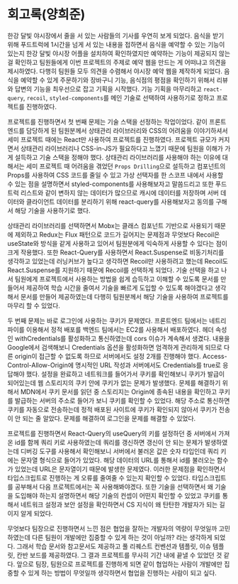 # 회고록(양희준)

한강 달빛 야시장에서 줄을 서 있는 사람들의 기사를 우연히 보게 되었다. 음식을 받기 위해 푸드트럭에 1시간을 넘게 서 있는 내용을 접하면서 음식을 예약할 수 있는 기능이 있는지 한강 달빛 야시장 어플을 설치하여 확인하였지만 예약하는 기능이 제공되지 않는 걸 확인하고 팀원들에게 이번 프로젝트의 주제로 예약 웹을 만드는 게 어떠냐고 의견을 제시하였다. 다행히 팀원들 모두 의견을 수렴해서 야시장 예약 웹을 제작하게 되었다. 음식을 예약할 수 있게 주문하기와 장바구니 기능, 음식점의 평점을 확인하기 위해서 리뷰와 답변의 기능을 최우선으로 잡고 기획을 시작했다. 기능 기획을 마무리하고 `react-query`, `recoil`, `styled-components`를 메인 기술로 선택하여 사용하기로 정하고 프로젝트를 진행하였다.

프로젝트를 진행하면서 첫 번째 문제는 기술 스택을 선정하는 작업이었다. 같이 프론트엔드를 담당하게 된 팀원분께서 상태관리 라이브러리와 CSS의 어려움을 이야기하셔서 세미 프로젝트 때에는 React만 사용하여 프로젝트를 진행하였다. 프로젝트 규모가 커지면서 상태관리 라이브러리나 CSS-in-JS가 필요하다고 느꼈기 때문에 팀원을 이해가 가게 설득하고 기술 스택을 정해야 했다. 상태관리 라이브러리를 사용해야 하는 이유에 대해서는 세미 프로젝트 때 어려움을 겪었던 `Props Drilling`으로 설득하고 컴포넌트의 Props를 사용하여 CSS 코드를 줄일 수 있고 가상 선택자를 한 스코프 내에서 사용할 수 있는 점을 설명하면서 styled-components를 사용해보자고 말씀드리고 또한 푸드트럭 리스트와 같이 변하지 않는 데이터가 많으므로 캐시에 데이터를 저장하며 서버 데이터와 클라이언트 데이터를 분리하기 위해 react-query를 사용해보자고 동의를 구해서 해당 기술을 사용하기로 했다.

상태관리 라이브러리를 선택하면서 Mobx는 클래스 컴포넌트 기반으로 사용되기 때문에 제외하고 Redux는 Flux 패턴으로 코드가 길어지는 문제점과 무엇보다 Recoil은 useState와 방식을 같게 사용하고 있어서 팀원분에게 익숙하게 사용할 수 있다는 점이 크게 작용했다. 또한 React-Query를 사용하면서 React.Suspense로 비동기처리를 생각하고 있었는데 러닝커브가 높다고 생각하면 Recoil만 사용하려고 했는데 Recoil도 React.Suspense를 지원하기 때문에 Recoil를 선택하게 되었다. 기술 선택을 하고 나서 팀원에게 프로젝트에서 사용하는 방법을 쉽게 습득하고 이해할 수 있도록 문서를 만들어서 제공하여 학습 시간을 줄여서 기술을 빠르게 도입할 수 있도록 해야겠다고 생각해서 문서를 만들어 제공하였는데 다행히 팀원분께서 해당 기술을 사용하여 프로젝트를 마무리 할 수 있었다.

두 번째 문제는 바로 로그인에 사용하는 쿠키가 문제였다. 프론트엔드 팀에서는 네트리파이를 이용해서 정적 배포를 백엔드 팀에서는 EC2를 사용해서 배포하였다.
헤더 속성인 withCredentials를 활성화하고 통신하였는데 cors 이슈가 계속해서 생겼다. 내용을 Google에서 검색해보니 Credentials 옵션을 활성화하면 엄격하게 관리하게 되므로 다른 origin이 접근할 수 없도록 하므로 서버에서도 설정 2개를 진행해야 했다. Access-Control-Allow-Origin에 명시적인 URL 작성과 서버에서도 Credentials를 true로 응답해야 했다. 설정을 완료하고 네트워크를 들어가서 쿠키를 확인해보니 쿠키가 발급이 되어있는데 웹 스토리지의 쿠키 안에 쿠키가 없는 문제가 발생했다. 문제를 해결하기 위해서 MDN에서 쿠키 문서를 읽던 중 스토리지는 Origin에 종속된 내용을 확인하고 쿠키를 발급하는 서버의 주소로 들어가 보니 쿠키를 확인할 수 있었다. 해당 주소로 통신하면 쿠키를 자동으로 전송하는데 정적 배포된 사이트에 쿠키가 확인되지 않아서 쿠키가 전송이 안 되는 줄 알았다. 문제를 해결하여 로그인을 문제를 해결할 수 있었다.

프로젝트를 진행하면서 React-Query의 useQuery의 키를 설정하던 중 서버에서 가져온 id를 함께 쿼리 키로 사용하였는데 쿼리를 갱신하면 갱신이 안 되는 문제가 발생하였는데 디버깅 도구를 사용해서 확인해보니 서버에서 불러온 값은 숫자 타입인데 쿼리 키에는 문자열 형식으로 들어가 있었다. 해당 데이터의 URL를 통해서 id를 불러오는 함수가 있었는데 URL은 문자열이기 때문에 발생한 문제였다. 이러한 문제점을 확인하면서 타입스크립트로 진행하는 게 오류를 줄여줄 수 있는지 확인할 수 있었다. 타입스크립트를 공부해서 다음 프로젝트에서는 꼭 사용해봐야겠다. 또한 기술을 선택하면서 왜 기술을 도입해야 하는지 설명하면서 해당 기술의 컨셉이 어떤지 확인할 수 있었고 쿠키를 통해서 네트워크 설정과 보안 설정을 확인하면서 CS 지식이 왜 탄탄한 개발자가 되는 길이지 알게 되었다.

무엇보다 팀장으로 진행하면서 느낀 점은 협업을 잘하는 개발자의 역량이 무엇일까 고민하였는데 다른 팀원이 개발에만 집중할 수 있게 하는 것이 아닐까? 라는 생각하게 되었다. 그래서 학습 문서와 참고문서도 제공하고 풀 리퀘스트 컨벤션과 템플릿, 이슈 템플릿, 칸반 보드를 제공하였다. 그 결과 프로젝트를 무사히 기간 내에 끝낼 수 있었던 것 같다. 앞으로 팀장, 팀원으로 프로젝트를 진행하게 되면 같이 협업하는 사람이 개발에만 집중할 수 있게 하는 방법이 무엇일까 생각하면서 협업을 진행하는 사람이 되고 싶다.
